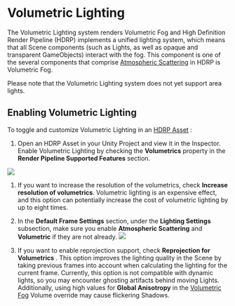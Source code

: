 # Volumetric Lighting

 

The Volumetric Lighting system renders Volumetric Fog and High Definition Render Pipeline (HDRP) implements a unified lighting system, which means that all Scene components (such as Lights, as well as opaque and transparent GameObjects) interact with the fog. This component is one of the several components that comprise [Atmospheric Scattering](https://github.com/Unity-Technologies/ScriptableRenderPipeline/wiki/Atmospheric-Scattering) in HDRP is Volumetric Fog.

Please note that the Volumetric Lighting system does not yet support area lights.

## Enabling Volumetric Lighting

To toggle and customize Volumetric Lighting in an [HDRP Asset](https://github.com/Unity-Technologies/ScriptableRenderPipeline/wiki/HDRP-Asset) :

 

1. Open an HDRP Asset in your Unity Project and view it in the Inspector. Enable Volumetric Lighting by checking the **Volumetrics** property in the **Render Pipeline Supported Features** section.

![](https://github.com/Unity-Technologies/ScriptableRenderPipeline/wiki/Pages/HDRP/Images/VolumetricLighting1.png)

1. If you want to increase the resolution of the volumetrics, check **Increase resolution of volumetrics**. Volumetric lighting is an expensive effect, and this option can potentially increase the cost of volumetric lighting by up to eight times.
2. In the **Default Frame Settings** section, under the **Lighting Settings** subsection, make sure you enable **Atmospheric Scattering** and **Volumetric** if they are not already.
   ![](https://github.com/Unity-Technologies/ScriptableRenderPipeline/wiki/Pages/HDRP/Images/VolumetricLighting2.png)

1. If you want to enable reprojection support, check **Reprojection for Volumetrics** . This option improves the lighting quality in the Scene by taking previous frames into account when calculating the lighting for the current frame. Currently, this option is not compatible with dynamic lights, so you may encounter ghosting artifacts behind moving Lights. Additionally, using high values for **Global Anisotropy** in the [Volumetric Fog](https://github.com/Unity-Technologies/ScriptableRenderPipeline/wiki/HDRP-Volumetric-Fog) Volume override may cause flickering Shadows.